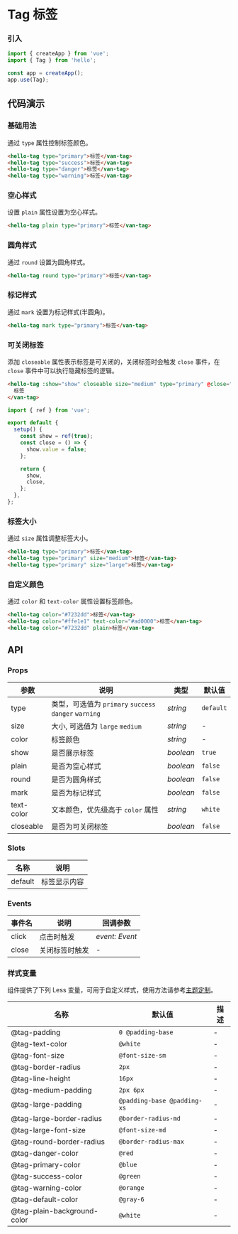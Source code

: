 # Tag 标签

### 引入

```js
import { createApp } from 'vue';
import { Tag } from 'hello';

const app = createApp();
app.use(Tag);
```

## 代码演示

### 基础用法

通过 `type` 属性控制标签颜色。

```html
<hello-tag type="primary">标签</van-tag>
<hello-tag type="success">标签</van-tag>
<hello-tag type="danger">标签</van-tag>
<hello-tag type="warning">标签</van-tag>
```

### 空心样式

设置 `plain` 属性设置为空心样式。

```html
<hello-tag plain type="primary">标签</van-tag>
```

### 圆角样式

通过 `round` 设置为圆角样式。

```html
<hello-tag round type="primary">标签</van-tag>
```

### 标记样式

通过 `mark` 设置为标记样式(半圆角)。

```html
<hello-tag mark type="primary">标签</van-tag>
```

### 可关闭标签

添加 `closeable` 属性表示标签是可关闭的，关闭标签时会触发 `close` 事件，在 `close` 事件中可以执行隐藏标签的逻辑。

```html
<hello-tag :show="show" closeable size="medium" type="primary" @close="close">
  标签
</van-tag>
```

```js
import { ref } from 'vue';

export default {
  setup() {
    const show = ref(true);
    const close = () => {
      show.value = false;
    };

    return {
      show,
      close,
    };
  },
};
```

### 标签大小

通过 `size` 属性调整标签大小。

```html
<hello-tag type="primary">标签</van-tag>
<hello-tag type="primary" size="medium">标签</van-tag>
<hello-tag type="primary" size="large">标签</van-tag>
```

### 自定义颜色

通过 `color` 和 `text-color` 属性设置标签颜色。

```html
<hello-tag color="#7232dd">标签</van-tag>
<hello-tag color="#ffe1e1" text-color="#ad0000">标签</van-tag>
<hello-tag color="#7232dd" plain>标签</van-tag>
```

## API

### Props

| 参数 | 说明 | 类型 | 默认值 |
| --- | --- | --- | --- |
| type | 类型，可选值为 `primary` `success` `danger` `warning` | _string_ | `default` |
| size | 大小, 可选值为 `large` `medium` | _string_ | - |
| color | 标签颜色 | _string_ | - |
| show | 是否展示标签 | _boolean_ | `true` |
| plain | 是否为空心样式 | _boolean_ | `false` |
| round | 是否为圆角样式 | _boolean_ | `false` |
| mark | 是否为标记样式 | _boolean_ | `false` |
| text-color | 文本颜色，优先级高于 `color` 属性 | _string_ | `white` |
| closeable | 是否为可关闭标签 | _boolean_ | `false` |

### Slots

| 名称    | 说明         |
| ------- | ------------ |
| default | 标签显示内容 |

### Events

| 事件名 | 说明           | 回调参数       |
| ------ | -------------- | -------------- |
| click  | 点击时触发     | _event: Event_ |
| close  | 关闭标签时触发 | -              |

### 样式变量

组件提供了下列 Less 变量，可用于自定义样式，使用方法请参考[主题定制](#/zh-CN/theme)。

| 名称                        | 默认值                      | 描述 |
| --------------------------- | --------------------------- | ---- |
| @tag-padding                | `0 @padding-base`           | -    |
| @tag-text-color             | `@white`                    | -    |
| @tag-font-size              | `@font-size-sm`             | -    |
| @tag-border-radius          | `2px`                       | -    |
| @tag-line-height            | `16px`                      | -    |
| @tag-medium-padding         | `2px 6px`                   | -    |
| @tag-large-padding          | `@padding-base @padding-xs` | -    |
| @tag-large-border-radius    | `@border-radius-md`         | -    |
| @tag-large-font-size        | `@font-size-md`             | -    |
| @tag-round-border-radius    | `@border-radius-max`        | -    |
| @tag-danger-color           | `@red`                      | -    |
| @tag-primary-color          | `@blue`                     | -    |
| @tag-success-color          | `@green`                    | -    |
| @tag-warning-color          | `@orange`                   | -    |
| @tag-default-color          | `@gray-6`                   | -    |
| @tag-plain-background-color | `@white`                    | -    |
